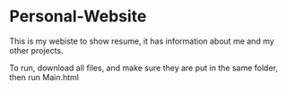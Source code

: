# Personal-Website
This is my webiste to show resume, it has information about me and my other projects.

To run, download all files, and make sure they are put in the same folder, then run Main.html

